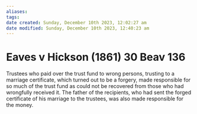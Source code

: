 ```yaml
---
aliases: 
tags: 
date created: Sunday, December 10th 2023, 12:02:27 am
date modified: Sunday, December 10th 2023, 12:40:23 am
---
```


# Eaves v Hickson (1861) 30 Beav 136

Trustees who paid over the trust fund to wrong persons, trusting to a marriage certificate, which turned out to be a forgery, made responsible for so much of the trust fund as could not be recovered from those who had wrongfully received it. The father of the recipients, who had sent the forged certificate of his marriage to the trustees, was also made responsible for the money.
